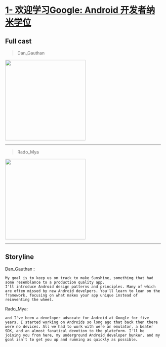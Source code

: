 # [1- 欢迎学习Google: Android 开发者纳米学位](https://www.youtube.com/watch?v=2Wo_QfQZ0lE&index=1&list=PLAwxTw4SYaPnMwH5-FNkErnnq_aSy706S) 

## Full cast

> Dan_Gauthan

<img src="C:\Users\Administrator\Pictures\2017716-13152.jpg" style="height:260px">  

---

> Rado_Mya

<img src="C:\Users\Administrator\Pictures\Rado Mya.jpg" style="height:260px"> 

---

## Storyline

Dan_Gauthan :

```mark
My goal is to keep us on track to make Sunshine, something that had some resemblance to a production quality app. 
I'll introduce Android design patterns and principles. Many of which are often missed by new Android develpers. You'll learn to lean on the framework, focusing on what makes your app unique instead of reinventing the wheel. 
```

 

Rado_Mya:

```mark
and I've been a developer advocate for Android at Google for five years. I started working on Androids so long ago that back then there were no devices. All we had to work with were an emulator, a beater SDK, and an almost fanatical devotion to the plateform. I'll be joining you from here, my underground Android developer bunker, and my goal isn't to get you up and running as quickly as possible.
```

























